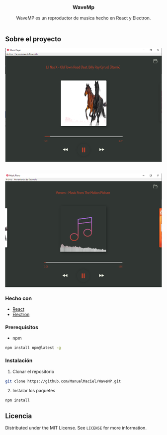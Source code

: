 <br />
<p align="center">
  <a href="https://github.com/ManuelMaciel/WaveMP">
  </a>

  <h3 align="center">WaveMp</h3>

  <p align="center">
    WaveMP es un reproductor de musica hecho en React y Electron.
    <br />
    <br />
</p>

## Sobre el proyecto

![ScreenShot](https://raw.githubusercontent.com/ManuelMaciel/WaveMP/master/public/scrsht/scrsht1.png)
<br />
<br />
<br />
![ScreenShot](https://raw.githubusercontent.com/ManuelMaciel/WaveMP/master/public/scrsht/scrsht2.png)
### Hecho con

* [React](https://es.reactjs.org)
* [Electron](https://www.electronjs.org)

### Prerequisitos

* npm
```sh
npm install npm@latest -g
```

### Instalación

1. Clonar el repositorio
```sh
git clone https://github.com/ManuelMaciel/WaveMP.git
```
2. Instalar los paquetes
```sh
npm install
```



## Licencia

Distributed under the MIT License. See `LICENSE` for more information.
